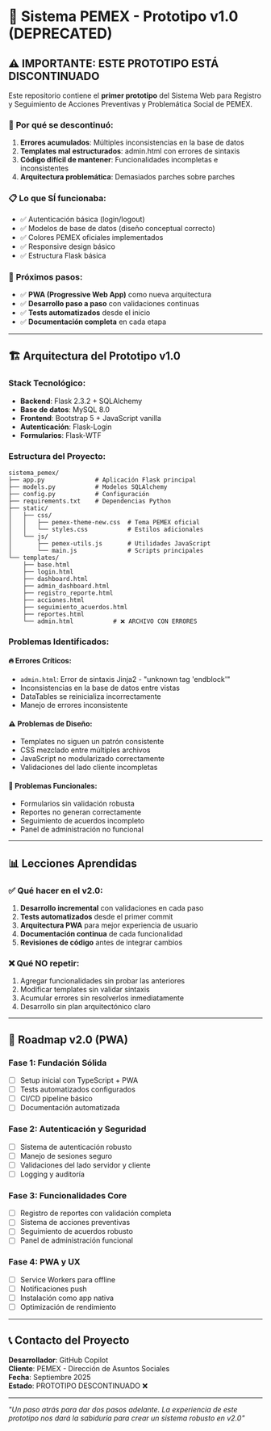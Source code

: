 # 🚨 Sistema PEMEX - Prototipo v1.0 (DEPRECATED)

## ⚠️ **IMPORTANTE: ESTE PROTOTIPO ESTÁ DISCONTINUADO**

Este repositorio contiene el **primer prototipo** del Sistema Web para Registro y Seguimiento de Acciones Preventivas y Problemática Social de PEMEX.

### 🔴 **Por qué se descontinuó:**

1. **Errores acumulados**: Múltiples inconsistencias en la base de datos
2. **Templates mal estructurados**: admin.html con errores de sintaxis
3. **Código difícil de mantener**: Funcionalidades incompletas e inconsistentes
4. **Arquitectura problemática**: Demasiados parches sobre parches

### 📋 **Lo que SÍ funcionaba:**

- ✅ Autenticación básica (login/logout)
- ✅ Modelos de base de datos (diseño conceptual correcto)
- ✅ Colores PEMEX oficiales implementados
- ✅ Responsive design básico
- ✅ Estructura Flask básica

### 🎯 **Próximos pasos:**

- ✅ **PWA (Progressive Web App)** como nueva arquitectura
- ✅ **Desarrollo paso a paso** con validaciones continuas
- ✅ **Tests automatizados** desde el inicio
- ✅ **Documentación completa** en cada etapa

---

## 🏗️ **Arquitectura del Prototipo v1.0**

### **Stack Tecnológico:**

- **Backend**: Flask 2.3.2 + SQLAlchemy
- **Base de datos**: MySQL 8.0
- **Frontend**: Bootstrap 5 + JavaScript vanilla
- **Autenticación**: Flask-Login
- **Formularios**: Flask-WTF

### **Estructura del Proyecto:**

```
sistema_pemex/
├── app.py              # Aplicación Flask principal
├── models.py           # Modelos SQLAlchemy
├── config.py           # Configuración
├── requirements.txt    # Dependencias Python
├── static/
│   ├── css/
│   │   ├── pemex-theme-new.css  # Tema PEMEX oficial
│   │   └── styles.css           # Estilos adicionales
│   └── js/
│       ├── pemex-utils.js       # Utilidades JavaScript
│       └── main.js              # Scripts principales
└── templates/
    ├── base.html
    ├── login.html
    ├── dashboard.html
    ├── admin_dashboard.html
    ├── registro_reporte.html
    ├── acciones.html
    ├── seguimiento_acuerdos.html
    ├── reportes.html
    └── admin.html           # ❌ ARCHIVO CON ERRORES
```

### **Problemas Identificados:**

#### 🔥 **Errores Críticos:**

- `admin.html`: Error de sintaxis Jinja2 - "unknown tag 'endblock'"
- Inconsistencias en la base de datos entre vistas
- DataTables se reinicializa incorrectamente
- Manejo de errores inconsistente

#### ⚠️ **Problemas de Diseño:**

- Templates no siguen un patrón consistente
- CSS mezclado entre múltiples archivos
- JavaScript no modularizado correctamente
- Validaciones del lado cliente incompletas

#### 🐛 **Problemas Funcionales:**

- Formularios sin validación robusta
- Reportes no generan correctamente
- Seguimiento de acuerdos incompleto
- Panel de administración no funcional

---

## 📊 **Lecciones Aprendidas**

### **✅ Qué hacer en el v2.0:**

1. **Desarrollo incremental** con validaciones en cada paso
2. **Tests automatizados** desde el primer commit
3. **Arquitectura PWA** para mejor experiencia de usuario
4. **Documentación continua** de cada funcionalidad
5. **Revisiones de código** antes de integrar cambios

### **❌ Qué NO repetir:**

1. Agregar funcionalidades sin probar las anteriores
2. Modificar templates sin validar sintaxis
3. Acumular errores sin resolverlos inmediatamente
4. Desarrollo sin plan arquitectónico claro

---

## 🚀 **Roadmap v2.0 (PWA)**

### **Fase 1: Fundación Sólida**

- [ ] Setup inicial con TypeScript + PWA
- [ ] Tests automatizados configurados
- [ ] CI/CD pipeline básico
- [ ] Documentación automatizada

### **Fase 2: Autenticación y Seguridad**

- [ ] Sistema de autenticación robusto
- [ ] Manejo de sesiones seguro
- [ ] Validaciones del lado servidor y cliente
- [ ] Logging y auditoría

### **Fase 3: Funcionalidades Core**

- [ ] Registro de reportes con validación completa
- [ ] Sistema de acciones preventivas
- [ ] Seguimiento de acuerdos robusto
- [ ] Panel de administración funcional

### **Fase 4: PWA y UX**

- [ ] Service Workers para offline
- [ ] Notificaciones push
- [ ] Instalación como app nativa
- [ ] Optimización de rendimiento

---

## 📞 **Contacto del Proyecto**

**Desarrollador**: GitHub Copilot  
**Cliente**: PEMEX - Dirección de Asuntos Sociales  
**Fecha**: Septiembre 2025  
**Estado**: PROTOTIPO DESCONTINUADO ❌

---

_"Un paso atrás para dar dos pasos adelante. La experiencia de este prototipo nos dará la sabiduría para crear un sistema robusto en v2.0"_
